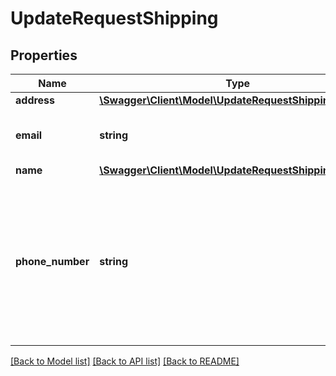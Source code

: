 # UpdateRequestShipping

## Properties
Name | Type | Description | Notes
------------ | ------------- | ------------- | -------------
**address** | [**\Swagger\Client\Model\UpdateRequestShippingAddress**](UpdateRequestShippingAddress.md) |  | [optional] 
**email** | **string** | The email address of the customer. | [optional] 
**name** | [**\Swagger\Client\Model\UpdateRequestShippingName**](UpdateRequestShippingName.md) |  | [optional] 
**phone_number** | **string** | The phone number of the customer. It must be a valid U.S. phone number represented as a 10-digit string without any delimiters. | [optional] 

[[Back to Model list]](../../README.md#documentation-for-models) [[Back to API list]](../../README.md#documentation-for-api-endpoints) [[Back to README]](../../README.md)

